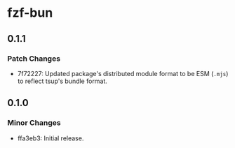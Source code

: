# fzf-bun

## 0.1.1

### Patch Changes

- 7f72227: Updated package's distributed module format to be ESM (`.mjs`) to reflect tsup's bundle format.

## 0.1.0

### Minor Changes

- ffa3eb3: Initial release.
